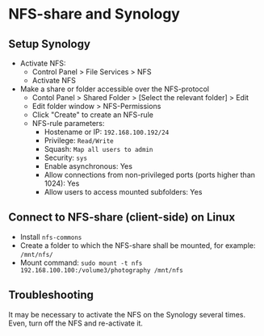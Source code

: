 # NFS-share and Synology

## Setup Synology

- Activate NFS:
  - Control Panel > File Services > NFS
  - Activate NFS
- Make a share or folder accessible over the NFS-protocol
  - Contol Panel > Shared Folder > [Select the relevant folder] > Edit
  - Edit folder window > NFS-Permissions
  - Click "Create" to create an NFS-rule
  - NFS-rule parameters:
    - Hostename or IP: `192.168.100.192/24`
    - Privilege: `Read/Write`
    - Squash: `Map all users to admin`
    - Security: `sys`
    - Enable asynchronous: Yes
    - Allow connections from non-privileged ports (ports higher than 1024): Yes
    - Allow users to access mounted subfolders: Yes

## Connect to NFS-share (client-side) on Linux

- Install `nfs-commons`
- Create a folder to which the NFS-share shall be mounted, for example: `/mnt/nfs/`
- Mount command: `sudo mount -t nfs 192.168.100.100:/volume3/photography /mnt/nfs`

## Troubleshooting

It may be necessary to activate the NFS on the Synology several times. Even, turn off the NFS and re-activate it.